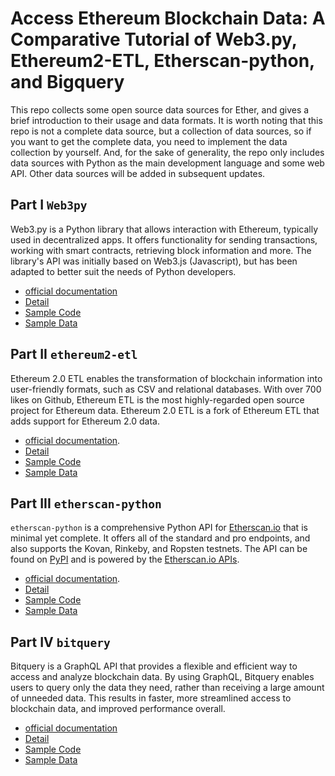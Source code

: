 # Access Ethereum Blockchain Data: A Comparative Tutorial of Web3.py, Ethereum2-ETL, Etherscan-python, and Bigquery

This repo collects some open source data sources for Ether, and gives a brief introduction to their usage and data formats. It is worth noting that this repo is not a complete data source, but a collection of data sources, so if you want to get the complete data, you need to implement the data collection by yourself. And, for the sake of generality, the repo only includes data sources with Python as the main development language and some web API. Other data sources will be added in subsequent updates.

## Part I `Web3py`

Web3.py is a Python library that allows interaction with Ethereum, typically used in decentralized apps. It offers functionality for sending transactions, working with smart contracts, retrieving block information and more. The library's API was initially based on Web3.js (Javascript), but has been adapted to better suit the needs of Python developers. 

- [official documentation](https://web3py.readthedocs.io/en/stable/)
- [Detail](docs/web3py.md)
- [Sample Code]()
- [Sample Data]()

## Part II `ethereum2-etl`

Ethereum 2.0 ETL enables the transformation of blockchain information into user-friendly formats, such as CSV and relational databases. With over 700 likes on Github, Ethereum ETL is the most highly-regarded open source project for Ethereum data. Ethereum 2.0 ETL is a fork of Ethereum ETL that adds support for Ethereum 2.0 data. 

- [official documentation](https://ethereum2-etl.readthedocs.io/en/latest/).
- [Detail](docs/ethereum2-etl.md)
- [Sample Code]()
- [Sample Data]()

## Part III `etherscan-python`

`etherscan-python` is a comprehensive Python API for [Etherscan.io](https://etherscan.io/) that is minimal yet complete. It offers all of the standard and pro endpoints, and also supports the Kovan, Rinkeby, and Ropsten testnets. The API can be found on [PyPI](https://pypi.org/project/etherscan-python/) and is powered by the [Etherscan.io APIs](https://etherscan.io/apis#misc).

- [official documentation](https://github.com/pcko1/etherscan-python).
- [Detail](docs/etherscan-python.md)
- [Sample Code]()
- [Sample Data]()

## Part IV `bitquery`

Bitquery is a GraphQL API that provides a flexible and efficient way to access and analyze blockchain data. By using GraphQL, Bitquery enables users to query only the data they need, rather than receiving a large amount of unneeded data. This results in faster, more streamlined access to blockchain data, and improved performance overall. 

- [official documentation](https://bitquery.io/)
- [Detail](docs/bitquery.md)
- [Sample Code]()
- [Sample Data]()
